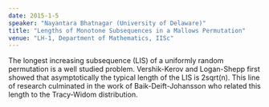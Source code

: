 ```yaml
---
date: 2015-1-5
speaker: "Nayantara Bhatnagar (University of Delaware)"
title: "Lengths of Monotone Subsequences in a Mallows Permutation"
venue: "LH-1, Department of Mathematics, IISc"
---
```

The longest increasing subsequence (LIS) of a uniformly random permutation
is a well studied problem. Vershik-Kerov and Logan-Shepp first showed that
asymptotically the typical length of the LIS is 2sqrt(n). This line of
research culminated in the work of Baik-Deift-Johansson who related this
length to the Tracy-Widom distribution.

